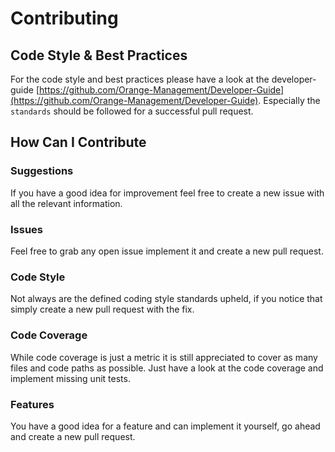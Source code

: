 # Contributing

## Code Style & Best Practices

For the code style and best practices please have a look at the developer-guide [https://github.com/Orange-Management/Developer-Guide](https://github.com/Orange-Management/Developer-Guide). Especially the `standards` should be followed for a successful pull request.

## How Can I Contribute

### Suggestions

If you have a good idea for improvement feel free to create a new issue with all the relevant information.

### Issues

Feel free to grab any open issue implement it and create a new pull request.

### Code Style

Not always are the defined coding style standards upheld, if you notice that simply create a new pull request with the fix.

### Code Coverage

While code coverage is just a metric it is still appreciated to cover as many files and code paths as possible. Just have a look at the code coverage and implement missing unit tests.

### Features

You have a good idea for a feature and can implement it yourself, go ahead and create a new pull request.